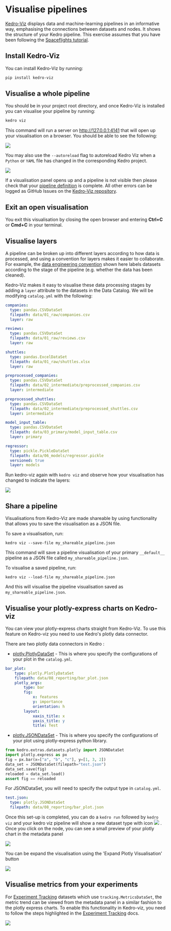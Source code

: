 # Visualise pipelines

[Kedro-Viz](https://github.com/quantumblacklabs/kedro-viz) displays data and machine-learning pipelines in an informative way, emphasising the connections between datasets and nodes. It shows the structure of your Kedro pipeline. This exercise assumes that you have been following the [Spaceflights tutorial](01_spaceflights_tutorial.md).

## Install Kedro-Viz

You can install Kedro-Viz by running:
```bash
pip install kedro-viz
```

## Visualise a whole pipeline

You should be in your project root directory, and once Kedro-Viz is installed you can visualise your pipeline by running:
```bash
kedro viz
```

This command will run a server on http://127.0.0.1:4141 that will open up your visualisation on a browser. You should
 be able to see the following:

![](../meta/images/pipeline_visualisation.png)

You may also use the `--autoreload` flag to autoreload Kedro Viz when a `Python` or `YAML` file has changed in the corresponding Kedro project.

![](../meta/images/pipeline_viz_autoreload.gif)

If a visualisation panel opens up and a pipeline is not visible then please check that your [pipeline definition](04_create_pipelines.md) is complete. All other errors can be logged as GitHub Issues on the [Kedro-Viz repository](https://github.com/quantumblacklabs/kedro-viz).

## Exit an open visualisation

You exit this visualisation by closing the open browser and entering **Ctrl+C** or **Cmd+C** in your terminal.

## Visualise layers

A pipeline can be broken up into different layers according to how data is processed, and using a convention for layers makes it easier to collaborate. For example, the [data engineering convention](../12_faq/01_faq.md#what-is-data-engineering-convention) shown here labels datasets according to the stage of the pipeline (e.g. whether the data has been cleaned).

Kedro-Viz makes it easy to visualise these data processing stages by adding a `layer` attribute to the datasets in the Data Catalog. We will be modifying `catalog.yml` with the following:

```yaml
companies:
  type: pandas.CSVDataSet
  filepath: data/01_raw/companies.csv
  layer: raw

reviews:
  type: pandas.CSVDataSet
  filepath: data/01_raw/reviews.csv
  layer: raw

shuttles:
  type: pandas.ExcelDataSet
  filepath: data/01_raw/shuttles.xlsx
  layer: raw

preprocessed_companies:
  type: pandas.CSVDataSet
  filepath: data/02_intermediate/preprocessed_companies.csv
  layer: intermediate

preprocessed_shuttles:
  type: pandas.CSVDataSet
  filepath: data/02_intermediate/preprocessed_shuttles.csv
  layer: intermediate

model_input_table:
  type: pandas.CSVDataSet
  filepath: data/03_primary/model_input_table.csv
  layer: primary

regressor:
  type: pickle.PickleDataSet
  filepath: data/06_models/regressor.pickle
  versioned: true
  layer: models
```

Run kedro-viz again with `kedro viz` and observe how your visualisation has changed to indicate the layers:

![](../meta/images/pipeline_visualisation_with_layers.png)

## Share a pipeline

Visualisations from Kedro-Viz are made shareable by using functionality that allows you to save the visualisation as a JSON file.

To save a visualisation, run:
```
kedro viz --save-file my_shareable_pipeline.json
```

This command will save a pipeline visualisation of your primary `__default__` pipeline as a JSON file called `my_shareable_pipeline.json`.

To visualise a saved pipeline, run:
```
kedro viz --load-file my_shareable_pipeline.json
```

And this will visualise the pipeline visualisation saved as `my_shareable_pipeline.json`.


## Visualise your plotly-express charts on Kedro-viz

You can view your plotly-express charts straight from Kedro-Viz. To use this feature on Kedro-viz you need to use Kedro's plotly data connector. 

There are two plotly data connectors in Kedro :
- [plotly.PlotlyDataSet](https://kedro.readthedocs.io/en/stable/kedro.extras.datasets.plotly.PlotlyDataSet.html#kedro.extras.datasets.plotly.PlotlyDataSet) - This is where you specify the configurations of your plot in the `catalog.yml`.

```yaml
bar_plot:
    type: plotly.PlotlyDataSet
    filepath: data/08_reporting/bar_plot.json
    plotly_args:
        type: bar
        fig:
            x: features
            y: importance
            orientation: h
        layout:
            xaxis_title: x
            yaxis_title: y
            title: Test
```


- [plotly.JSONDataSet](https://kedro.readthedocs.io/en/stable/kedro.extras.datasets.plotly.JSONDataSet.html#kedro.extras.datasets.plotly.JSONDataSet) - This is where you specify the configurations of your plot using plotly-express python library.

```python
from kedro.extras.datasets.plotly import JSONDataSet
import plotly.express as px
fig = px.bar(x=["a", "b", "c"], y=[1, 3, 2])
data_set = JSONDataSet(filepath="test.json")
data_set.save(fig)
reloaded = data_set.load()
assert fig == reloaded
```

For JSONDataSet, you will need to specify the output type in `catalog.yml`.

```yaml
test.json:
  type: plotly.JSONDataSet
  filepath: data/08_reporting/bar_plot.json
```

Once this set-up is completed, you can do a `kedro run` followed by `kedro viz` and your kedro viz pipeline will show a new dataset type with icon ![](../meta/images/icon-image-dataset.svg) . Once you click on the node, you can see a small preview of your plotly chart in the metadata panel

![](../meta/images/pipeline_visualisation_plotly.png)



You can be expand the visualisation using the 'Expand Plotly Visualisation' button


![](../meta/images/pipeline_visualisation_plotly_expand.png)

## Visualise metrics from your experiments 

For [Experiment Tracking](https://kedro.readthedocs.io/en/stable/08_logging/02_experiment_tracking.html?highlight=experiment%20tracking) datasets which use `tracking.MetricsDataSet`, the metric trend can be viewed from the metadata panel in a similar fashion to the plotly express charts. To enable this functionality in Kedro-viz, you need to follow the steps highlighted in the [Experiment Tracking](https://kedro.readthedocs.io/en/stable/08_logging/02_experiment_tracking.html?highlight=experiment%20tracking) docs. 

![](../meta/images/pipeline_visualisation_metrics.png)
